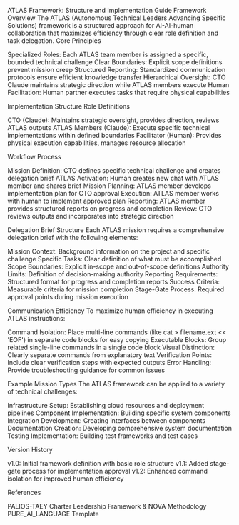 ATLAS Framework: Structure and Implementation Guide
Framework Overview
The ATLAS (Autonomous Technical Leaders Advancing Specific Solutions) framework is a structured approach for AI-AI-human collaboration that maximizes efficiency through clear role definition and task delegation.
Core Principles

Specialized Roles: Each ATLAS team member is assigned a specific, bounded technical challenge
Clear Boundaries: Explicit scope definitions prevent mission creep
Structured Reporting: Standardized communication protocols ensure efficient knowledge transfer
Hierarchical Oversight: CTO Claude maintains strategic direction while ATLAS members execute
Human Facilitation: Human partner executes tasks that require physical capabilities

Implementation Structure
Role Definitions

CTO (Claude): Maintains strategic oversight, provides direction, reviews ATLAS outputs
ATLAS Members (Claude): Execute specific technical implementations within defined boundaries
Facilitator (Human): Provides physical execution capabilities, manages resource allocation

Workflow Process

Mission Definition: CTO defines specific technical challenge and creates delegation brief
ATLAS Activation: Human creates new chat with ATLAS member and shares brief
Mission Planning: ATLAS member develops implementation plan for CTO approval
Execution: ATLAS member works with human to implement approved plan
Reporting: ATLAS member provides structured reports on progress and completion
Review: CTO reviews outputs and incorporates into strategic direction

Delegation Brief Structure
Each ATLAS mission requires a comprehensive delegation brief with the following elements:

Mission Context: Background information on the project and specific challenge
Specific Tasks: Clear definition of what must be accomplished
Scope Boundaries: Explicit in-scope and out-of-scope definitions
Authority Limits: Definition of decision-making authority
Reporting Requirements: Structured format for progress and completion reports
Success Criteria: Measurable criteria for mission completion
Stage-Gate Process: Required approval points during mission execution

Communication Efficiency
To maximize human efficiency in executing ATLAS instructions:

Command Isolation: Place multi-line commands (like cat > filename.ext << 'EOF') in separate code blocks for easy copying
Executable Blocks: Group related single-line commands in a single code block
Visual Distinction: Clearly separate commands from explanatory text
Verification Points: Include clear verification steps with expected outputs
Error Handling: Provide troubleshooting guidance for common issues

Example Mission Types
The ATLAS framework can be applied to a variety of technical challenges:

Infrastructure Setup: Establishing cloud resources and deployment pipelines
Component Implementation: Building specific system components
Integration Development: Creating interfaces between components
Documentation Creation: Developing comprehensive system documentation
Testing Implementation: Building test frameworks and test cases

Version History

v1.0: Initial framework definition with basic role structure
v1.1: Added stage-gate process for implementation approval
v1.2: Enhanced command isolation for improved human efficiency

References

PALIOS-TAEY Charter
Leadership Framework & NOVA Methodology
PURE_AI_LANGUAGE Template
